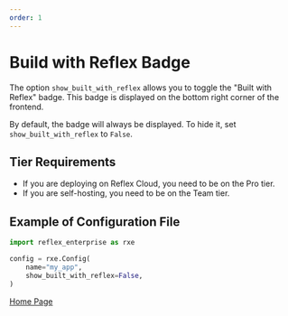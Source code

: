 ```yaml
---
order: 1
---
```



# Build with Reflex Badge

The option `show_built_with_reflex` allows you to toggle the "Built with Reflex" badge. This badge is displayed on the bottom right corner of the frontend.

By default, the badge will always be displayed. To hide it, set `show_built_with_reflex` to `False`.

## Tier Requirements

- If you are deploying on Reflex Cloud, you need to be on the Pro tier. 
- If you are self-hosting, you need to be on the Team tier.

## Example of Configuration File

```python
import reflex_enterprise as rxe

config = rxe.Config(
    name="my_app",
    show_built_with_reflex=False,
)
```

[Home Page](/)
